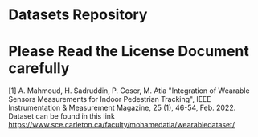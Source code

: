 # Datasets Repository 
# Please Read the License Document carefully

[1] A. Mahmoud, H. Sadruddin, P. Coser, M. Atia "Integration of Wearable Sensors Measurements for Indoor Pedestrian Tracking", IEEE Instrumentation & Measurement Magazine, 25 (1), 46-54, Feb. 2022. Dataset can be found in this link https://www.sce.carleton.ca/faculty/mohamedatia/wearabledataset/
